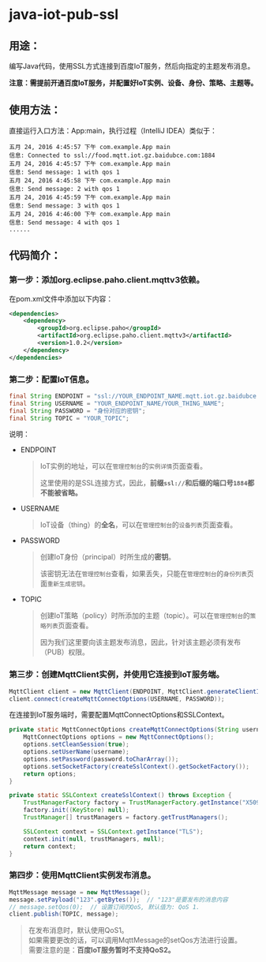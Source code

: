 # java-iot-pub-ssl

## 用途：

编写Java代码，使用SSL方式连接到百度IoT服务，然后向指定的主题发布消息。

**注意：需提前开通百度IoT服务，并配置好IoT实例、设备、身份、策略、主题等。**

## 使用方法：

直接运行入口方法：App:main，执行过程（IntelliJ IDEA）类似于：

```
五月 24, 2016 4:45:57 下午 com.example.App main
信息: Connected to ssl://food.mqtt.iot.gz.baidubce.com:1884
五月 24, 2016 4:45:57 下午 com.example.App main
信息: Send message: 1 with qos 1
五月 24, 2016 4:45:58 下午 com.example.App main
信息: Send message: 2 with qos 1
五月 24, 2016 4:45:59 下午 com.example.App main
信息: Send message: 3 with qos 1
五月 24, 2016 4:46:00 下午 com.example.App main
信息: Send message: 4 with qos 1
......
```

## 代码简介：

### 第一步：添加org.eclipse.paho.client.mqttv3依赖。

在pom.xml文件中添加以下内容：

```xml
<dependencies>
    <dependency>
        <groupId>org.eclipse.paho</groupId>
        <artifactId>org.eclipse.paho.client.mqttv3</artifactId>
        <version>1.0.2</version>
    </dependency>
</dependencies>
```

### 第二步：配置IoT信息。

```java
final String ENDPOINT = "ssl://YOUR_ENDPOINT_NAME.mqtt.iot.gz.baidubce.com:1884";
final String USERNAME = "YOUR_ENDPOINT_NAME/YOUR_THING_NAME";
final String PASSWORD = "身份对应的密钥";
final String TOPIC = "YOUR_TOPIC";
```

说明：

* ENDPOINT

    > IoT实例的地址，可以在`管理控制台`的`实例详情`页面查看。
    >
    > 这里使用的是SSL连接方式，因此，**前缀`ssl://`和后缀的端口号`1884`都不能被省略。**

* USERNAME

    > IoT设备（thing）的**全名**，可以在`管理控制台`的`设备列表`页面查看。
    
* PASSWORD

    > 创建IoT身份（principal）时所生成的**密钥**。
    >
    > 该密钥无法在`管理控制台`查看，如果丢失，只能在`管理控制台`的`身份列表`页面`重新生成密钥`。

* TOPIC

    > 创建IoT策略（policy）时所添加的主题（topic）。可以在`管理控制台`的`策略列表`页面查看。
    >
    > 因为我们这里要向该主题发布消息，因此，针对该主题必须有发布（PUB）权限。

### 第三步：创建MqttClient实例，并使用它连接到IoT服务端。

```java
MqttClient client = new MqttClient(ENDPOINT, MqttClient.generateClientId());
client.connect(createMqttConnectOptions(USERNAME, PASSWORD));
```

在连接到IoT服务端时，需要配置MqttConnectOptions和SSLContext。

```java
private static MqttConnectOptions createMqttConnectOptions(String username, String password) throws Exception {
    MqttConnectOptions options = new MqttConnectOptions();
    options.setCleanSession(true);
    options.setUserName(username);
    options.setPassword(password.toCharArray());
    options.setSocketFactory(createSslContext().getSocketFactory());
    return options;
}
```

```java
private static SSLContext createSslContext() throws Exception {
    TrustManagerFactory factory = TrustManagerFactory.getInstance("X509");
    factory.init((KeyStore) null);
    TrustManager[] trustManagers = factory.getTrustManagers();

    SSLContext context = SSLContext.getInstance("TLS");
    context.init(null, trustManagers, null);
    return context;
}
```

### 第四步：使用MqttClient实例发布消息。

```java
MqttMessage message = new MqttMessage();
message.setPayload("123".getBytes());  // "123"是要发布的消息内容
// message.setQos(0);  // 设置订阅的QoS, 默认值为: QoS 1.
client.publish(TOPIC, message);
```

> 在发布消息时，默认使用QoS1。  
> 如果需要更改的话，可以调用MqttMessage的setQos方法进行设置。  
> 需要注意的是：**百度IoT服务暂时不支持QoS2。**
